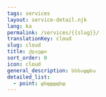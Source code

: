 ```yaml
---
tags: services
layout: service-detail.njk
lang: ka
permalink: /services/{{slug}}/
translationKey: cloud
slug: cloud
title: ქლაუდი
sort_order: 0
icon: cloud
general_description: სსსადდსა
detailed_list:
  - point: დსფდდფსდ
---
```

